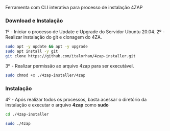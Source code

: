 Ferramenta com CLI interativa para processo de instalação 4ZAP

### Download e Instalação

1º - Iniciar o processo de Update e Upgrade do Servidor Ubuntu 20.04.
2º - Realizar instalação do git e clonagem do 4ZA.

```bash
sudo apt -y update && apt -y upgrade
sudo apt install -y git
git clone https://github.com/italorhan/4zap-installer.git
```

3º - Realizar permissão ao arquivo 4zap para ser executável.

```bash
sudo chmod +x ./4zap-installer/4zap
```

### Instalação

4º - Após realizar todos os processos, basta acessar o diretório da instalação e executar o arquivo **4zap** como **sudo**

```bash
cd ./4zap-installer
```

```bash
sudo ./4zap
```
